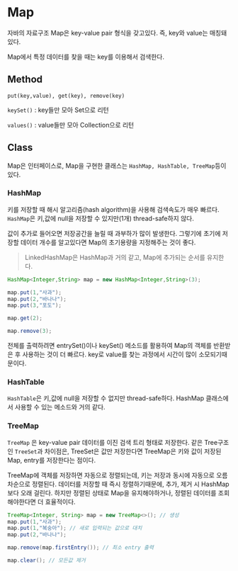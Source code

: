 # Map

자바의 자료구조 Map은 key-value pair 형식을 갖고있다. 즉, key와 value는 매칭돼있다.

Map에서 특정 데이터를 찾을 때는 key를 이용해서 검색한다. 



## Method

`put(key,value), get(key), remove(key)`

`keySet()` : key들만 모아 Set으로 리턴

`values()` : value들만 모아 Collection으로 리턴



## Class

Map은 인터페이스로, Map을 구현한 클래스는 `HashMap, HashTable, TreeMap`등이 있다.

### HashMap

키를 저장할 때 해시 알고리즘(hash algorithm)을 사용해 검색속도가 매우 빠르다. `HashMap`은 키,값에 null을 저장할 수 있지만(1개) thread-safe하지 않다.

값이 추가로 들어오면 저장공간을 늘릴 때 과부하가 많이 발생한다. 그렇기에 초기에 저장할 데이터 개수를 알고있다면 Map의 초기용량을 지정해주는 것이 좋다.

> LinkedHashMap은 HashMap과 거의 같고, Map에 추가되는 순서를 유지한다.

```java
HashMap<Integer,String> map = new HashMap<Integer,String>(3);

map.put(1,"사과");
map.put(2,"바나나");
map.put(3,"포도");

map.get(2);

map.remove(3);
```

전체를 출력하려면 entrySet()이나 keySet() 메소드를 활용하여 Map의 객체를 반환받은 후 사용하는 것이 더 빠르다. key로 value를 찾는 과정에서 시간이 많이 소모되기때문이다.



### HashTable

`HashTable`은 키,값에 null을 저장할 수 없지만 thread-safe하다. HashMap 클래스에서 사용할 수 있는 메소드와 거의 같다. 



### TreeMap

`TreeMap` 은 key-value pair 데이터를 이진 검색 트리 형태로 저장한다. 같은 Tree구조인 `TreeSet`과 차이점은, TreeSet은 값만 저장한다면 TreeMap은 키와 값이 저장된 Map, entry를 저장한다는 점이다.

TreeMap에 객체를 저장하면 자동으로 정렬되는데, 키는 저장과 동시에 자동으로 오름차순으로 정렬된다. 데이터를 저장할 때 즉시 정렬하기때문에, 추가, 제거 시 HashMap보다 오래 걸린다. 하지만 정렬된 상태로 Map을 유지해야하거나, 정렬된 데이터를 조회해야한다면 더 효율적이다.

```java
TreeMap<Integer, String> map = new TreeMap<>(); // 생성
map.put(1,"사과");
map.put(1,"복숭아"); // 새로 입력되는 값으로 대치
map.put(2,"바나나"); 

map.remove(map.firstEntry()); // 최소 entry 출력 

map.clear(); // 모든값 제거

```

